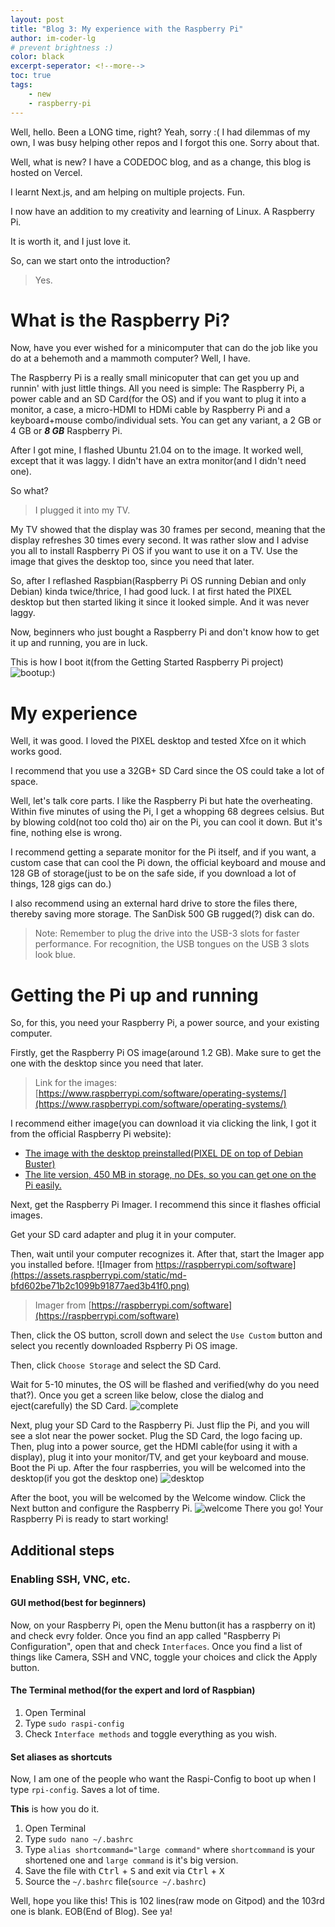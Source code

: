 ```yaml
---
layout: post
title: "Blog 3: My experience with the Raspberry Pi"
author: im-coder-lg
# prevent brightness :)
color: black
excerpt-seperator: <!--more-->
toc: true
tags:
    - new
    - raspberry-pi
---
```


Well, hello. Been a LONG time, right? Yeah, sorry :( I had dilemmas of my own, I was busy helping other repos and I forgot this one. Sorry about that.
<!--more-->

Well, what is new? I have a CODEDOC blog, and as a change, this blog is hosted on Vercel.

I learnt Next.js, and am helping on multiple projects. Fun.

I now have an addition to my creativity and learning of Linux. A Raspberry Pi.

It is worth it, and I just love it.

So, can we start onto the introduction?

> Yes.

# What is the Raspberry Pi?
Now, have you ever wished for a minicomputer that can do the job like you do at a behemoth and a mammoth computer? Well, I have.

The Raspberry Pi is a really small minicoputer that can get you up and runnin' with just little things. All you need is simple: The Raspberry Pi, a power cable and an SD Card(for the OS) and if you want to plug it into a monitor, a case, a micro-HDMI to HDMi cable by Raspberry Pi and a keyboard+mouse combo/individual sets. You can get any variant, a 2 GB or 4 GB or ***8 GB*** Raspberry Pi.

After I got mine, I flashed Ubuntu 21.04 on to the image. It worked well, except that it was laggy. I didn't have an extra monitor(and I didn't need one).

So what?

> I plugged it into my TV.

My TV showed that the display was 30 frames per second, meaning that the display refreshes 30 times every second. It was rather slow and I advise you all to install Raspberry Pi OS if you want to use it on a TV. Use the image that gives the desktop too, since you need that later.

So, after I reflashed Raspbian(Raspberry Pi OS running Debian and only Debian) kinda twice/thrice, I had good luck. I at first hated the PIXEL desktop but then started liking it since it looked simple. And it was never laggy.

Now, beginners who just bought a Raspberry Pi and don't know how to get it up and running, you are in luck.

This is how I boot it(from the Getting Started Raspberry Pi project)
![bootup:)](https://projects-static.raspberrypi.org/projects/raspberry-pi-setting-up/0d6033edf45ad2d4185ed05d6cd9a01e2f803034/en/images/pi-plug-in.gif)

# My experience

Well, it was good. I loved the PIXEL desktop and tested Xfce on it which works good.

I recommend that you use a 32GB+ SD Card since the OS could take a lot of space.

Well, let's talk core parts. I like the Raspberry Pi but hate the overheating. Within five minutes of using the Pi, I get a whopping 68 degrees celsius. But by blowing cold(not too cold tho) air on the Pi, you can cool it down. But it's fine, nothing else is wrong.

I recommend getting a separate monitor for the Pi itself, and if you want, a custom case that can cool the Pi down, the official keyboard and mouse and 128 GB of storage(just to be on the safe side, if you download a lot of things, 128 gigs can do.)

I also recommend using an external hard drive to store the files there, thereby saving more storage. The SanDisk 500 GB rugged(?) disk can do.
> Note: Remember to plug the drive into the USB-3 slots for faster performance. For recognition, the USB tongues on the USB 3 slots look blue.

# Getting the Pi up and running
So, for this, you need your Raspberry Pi, a power source, and your existing computer.

Firstly, get the Raspberry Pi OS image(around 1.2 GB). Make sure to get the one with the desktop since you need that later.
> Link for the images: [https://www.raspberrypi.com/software/operating-systems/](https://www.raspberrypi.com/software/operating-systems/)

I recommend either image(you can download it via clicking the link, I got it from the official Raspberry Pi website):
- [The image with the desktop preinstalled(PIXEL DE on top of Debian Buster)](https://downloads.raspberrypi.org/raspios_armhf/images/raspios_armhf-2021-05-28/2021-05-07-raspios-buster-armhf.zip)
- [The lite version, 450 MB in storage, no DEs, so you can get one on the Pi easily.](https://downloads.raspberrypi.org/raspios_lite_armhf/images/raspios_lite_armhf-2021-05-28/2021-05-07-raspios-buster-armhf-lite.zip)

Next, get the Raspberry Pi Imager. I recommend this since it flashes official images.

Get your SD card adapter and plug it in your computer.

Then, wait until your computer recognizes it. After that, start the Imager app you installed before.
![Imager from https://raspberrypi.com/software](https://assets.raspberrypi.com/static/md-bfd602be71b2c1099b91877aed3b41f0.png)
> Imager from [https://raspberrypi.com/software](https://raspberrypi.com/software)

Then, click the OS button, scroll down and select the `Use Custom` button and select you recently downloaded Rspberry Pi OS image.

Then, click `Choose Storage` and select the SD Card.

Wait for 5-10 minutes, the OS will be flashed and verified(why do you need that?).
Once you get a screen like below, close the dialog and eject(carefully) the SD Card.
![complete](https://projects-static.raspberrypi.org/projects/raspberry-pi-setting-up/0d6033edf45ad2d4185ed05d6cd9a01e2f803034/en/images/write-successful2.png)

Next, plug your SD Card to the Raspberry Pi. Just flip the Pi, and you will see a slot near the power socket. Plug the SD Card, the logo facing up. Then, plug into a power source, get the HDMI cable(for using it with a display), plug it into your monitor/TV, and get your keyboard and mouse. Boot the Pi up. 
After the four raspberries, you will be welcomed into the desktop(if you got the desktop one)
![desktop](https://projects-static.raspberrypi.org/projects/raspberry-pi-setting-up/0d6033edf45ad2d4185ed05d6cd9a01e2f803034/en/images/pi-desktop.png)

After the boot, you will be welcomed by the Welcome window. Click the Next button and configure the Raspberry Pi.
![welcome](https://projects-static.raspberrypi.org/projects/raspberry-pi-setting-up/0d6033edf45ad2d4185ed05d6cd9a01e2f803034/en/images/piwiz.png)
There you go! Your Raspberry Pi is ready to start working!

## Additional steps
### Enabling SSH, VNC, etc.
#### GUI method(best for beginners)
Now, on your Raspberry Pi, open the Menu button(it has a raspberry on it) and check evry folder. Once you find an app called "Raspberry Pi Configuration", open that and check `Interfaces`. Once you find a list of things like Camera, SSH and VNC, toggle your choices and click the Apply button.
#### The Terminal method(for the expert and lord of Raspbian)
1. Open Terminal
2. Type `sudo raspi-config`
3. Check `Interface methods` and toggle everything as you wish.


#### Set aliases as shortcuts
Now, I am one of the people who want the Raspi-Config to boot up when I type `rpi-config`. Saves a lot of time.

**This** is how you do it.
1. Open Terminal
2. Type `sudo nano ~/.bashrc`
3. Type `alias shortcommand="large command"` where `shortcommand` is your shortened one and `large command` is it's big version.
4. Save the file with <kbd>Ctrl</kbd> + <kbd>S</kbd> and exit via <kbd>Ctrl</kbd> + <kbd>X</kbd>
4. Source the `~/.bashrc` file(`source ~/.bashrc`)


Well, hope you like this! This is 102 lines(raw mode on Gitpod) and the 103rd one is blank. EOB(End of Blog). See ya!

